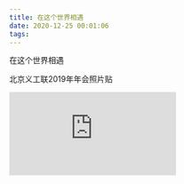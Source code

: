 ```yaml
---
title: 在这个世界相遇
date: 2020-12-25 00:01:06
tags:
---
```




在这个世界相遇



北京义工联2019年年会照片贴



![img](http://www.bjygl.org/forum.php?mod=attachment&aid=ODc5MDF8MjJjMThkODl8MTYwODgyNTYzN3w0Nzk4NXwyNzA4Nw%3D%3D&noupdate=yes)



